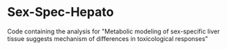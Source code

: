 # Sex-Spec-Hepato
Code containing the analysis for "Metabolic modeling of sex-specific liver tissue suggests mechanism of differences in toxicological responses"
